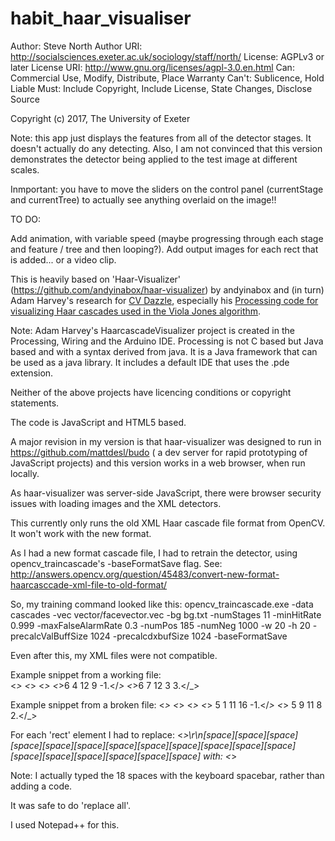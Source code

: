 
habit_haar_visualiser
================
Author:  Steve North
Author URI:  http://socialsciences.exeter.ac.uk/sociology/staff/north/
License: AGPLv3 or later
License URI: http://www.gnu.org/licenses/agpl-3.0.en.html
Can: Commercial Use, Modify, Distribute, Place Warranty
Can't: Sublicence, Hold Liable
Must: Include Copyright, Include License, State Changes, Disclose Source

Copyright (c) 2017, The University of Exeter

Note: this app just displays the features from all of the detector stages. It doesn't actually do any detecting.
Also, I am not convinced that this version demonstrates the detector being applied to the test image at different scales.

Inmportant: you have to move the sliders on the control panel (currentStage and currentTree) to actually see anything overlaid on the image!!

TO DO:

Add animation, with variable speed (maybe progressing through each stage and feature / tree and then looping?).
Add output images for each rect that is added... or a video clip.


This is heavily based on 'Haar-Visualizer' (https://github.com/andyinabox/haar-visualizer) by andyinabox and (in turn) Adam Harvey's research for [CV Dazzle](https://cvdazzle.com/), especially his [Processing code for visualizing Haar cascades used in the Viola Jones algorithm](https://github.com/adamhrv/HaarcascadeVisualizer).

Note: Adam Harvey's HaarcascadeVisualizer project is created in the Processing, Wiring and the Arduino IDE. Processing is not C based but Java based and with a syntax derived from java. It is a Java framework that can be used as a java library. It includes a default IDE that uses the .pde extension.

Neither of the above projects have licencing conditions or copyright statements.

The code is JavaScript and HTML5 based.

A major revision in my version is that haar-visualizer was designed to run in https://github.com/mattdesl/budo ( a dev server for rapid prototyping of JavaScript projects) and this version works in a web browser, when run locally.

As haar-visualizer was server-side JavaScript, there were browser security issues with loading images and the XML detectors. 

This currently only runs the old XML Haar cascade file format from OpenCV. It won't work with the new format.

As I had a new format cascade file, I had to retrain the detector, using opencv_traincascade's -baseFormatSave flag. See: http://answers.opencv.org/question/45483/convert-new-format-haarcasccade-xml-file-to-old-format/

So, my training command looked like this: 
opencv_traincascade.exe -data cascades -vec vector/facevector.vec -bg bg.txt -numStages 11 -minHitRate 0.999 -maxFalseAlarmRate 0.3 -numPos 185 -numNeg 1000 -w 20 -h 20 -precalcValBuffSize 1024 -precalcdxbufSize 1024 -baseFormatSave

Even after this, my XML files were not compatible. 

Example snippet from a working file:				  
<stages>
    <_>
      <!-- stage 0 -->
      <trees>
        <_>
          <!-- tree 0 -->
          <_>
            <!-- root node -->
            <feature>
              <rects>
                <_>6 4 12 9 -1.</_>
                <_>6 7 12 3 3.</_></rects>

Example snippet from a broken file:
<stages>
    <_>
      <trees>
        <_>
          <_>
            <feature>
              <rects>
                <_>
                  5 1 11 16 -1.</_>
                <_>
                  5 9 11 8 2.</_></rects>

For each 'rect' element I had to replace:
<_>\r\n[space][space][space][space][space][space][space][space][space][space][space][space][space][space][space][space][space][space]
with: <_>

Note: I actually typed the 18 spaces with the keyboard spacebar, rather than adding a code.

It was safe to do 'replace all'.

I used Notepad++ for this.